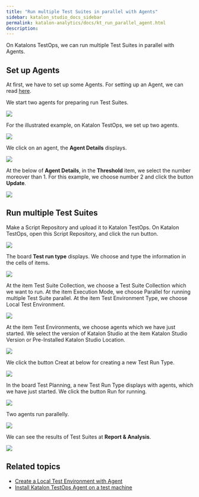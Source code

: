 ```yaml
---
title: "Run multiple Test Suites in parallel with Agents" 
sidebar: katalon_studio_docs_sidebar
permalink: katalon-analytics/docs/kt_run_parallel_agent.html 
description: 
---
```


On Katalons TestOps, we can run multiple Test Suites in parallel with Agents.

## Set up Agents

At first, we have to set up some Agents. For setting up an Agent, we can read [here](https://docs.katalon.com/katalon-analytics/docs/install_kt_agent.html).

We start two agents for preparing run Test Suites.

![](https://github.com/katalon-studio/docs-images/raw/master/katalon-analytics/docs/kt_run_parallel_agent/kt_start_two_agent.png)

For the illustrated example, on Katalon TestOps, we set up two agents.

![](https://github.com/katalon-studio/docs-images/raw/master/katalon-analytics/docs/kt_run_parallel_agent/kt_set_up_multi_agents.png)

We click on an agent, the **Agent Details** displays.

![](https://github.com/katalon-studio/docs-images/raw/master/katalon-analytics/docs/kt_run_parallel_agent/kt_display_agent_details.png)

At the below of **Agent Details**, in the **Threshold** item, we select the number moreover than 1. For this example, we choose number 2 and click the button **Update**.

![](https://github.com/katalon-studio/docs-images/raw/master/katalon-analytics/docs/kt_run_parallel_agent/kt_threshold_agent_update.png)

## Run multiple Test Suites

Make a Script Repository and upload it to Katalon TestOps. On Katalon TestOps, open this Script Repository, and click the run button.

![](https://github.com/katalon-studio/docs-images/raw/master/katalon-analytics/docs/kt_run_parallel_agent/kt_sample_script_repo.png)

The board **Test run type** displays. We choose and type the information in the cells of items.

![](https://github.com/katalon-studio/docs-images/raw/master/katalon-analytics/docs/kt_run_parallel_agent/kt_test_run_type.png)

At the item Test Suite Collection, we choose a Test Suite Collection which we want to run. At the item Execution Mode, we choose Parallel for running multiple Test Suite parallel. At the item Test Environment Type, we choose Local Test Environment.

![](https://github.com/katalon-studio/docs-images/raw/master/katalon-analytics/docs/kt_run_parallel_agent/kt_test_run_type_1.png)

At the item Test Environments, we choose agents which we have just started. We select the version of Katalon Studio at the item Katalon Studio Version or Pre-Installed Katalon Studio Location.

![](https://github.com/katalon-studio/docs-images/raw/master/katalon-analytics/docs/kt_run_parallel_agent/kt_test_run_type_2.png)

We click the button Creat at below for creating a new Test Run Type.

![](https://github.com/katalon-studio/docs-images/raw/master/katalon-analytics/docs/kt_run_parallel_agent/kt_test_run_type_3.png)

In the board Test Planning, a new Test Run Type displays with agents, which we have just started. We click the button Run for running.

![](https://github.com/katalon-studio/docs-images/raw/master/katalon-analytics/docs/kt_run_parallel_agent/kt_new_test_run_type.png)

Two agents run parallelly.

![](https://github.com/katalon-studio/docs-images/raw/master/katalon-analytics/docs/kt_run_parallel_agent/kt_two_agents_run.png)

We can see the results of Test Suites at **Report & Analysis**.

![](https://github.com/katalon-studio/docs-images/raw/master/katalon-analytics/docs/kt_run_parallel_agent/kt_test_run.png)

## Related topics

- [Create a Local Test Environment with Agent](https://docs.katalon.com/katalon-analytics/docs/agents.html)
- [Install Katalon TestOps Agent on a test machine](https://docs.katalon.com/katalon-analytics/docs/install_kt_agent.html)

